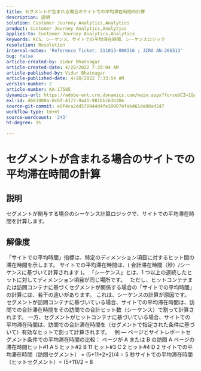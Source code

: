 ```yaml
---
title: セグメントが含まれる場合のサイトでの平均滞在時間の計算
description: 説明
solution: Customer Journey Analytics,Analytics
product: Customer Journey Analytics,Analytics
applies-to: Customer Journey Analytics,Analytics
keywords: KCS、シーケンス、サイトでの平均滞在時間、シーケンスロジック
resolution: Resolution
internal-notes: 'Reference Ticket: 211013-000316 ; JIRA AN-266513'
bug: false
article-created-by: Vidur Bhatnagar
article-created-date: 4/28/2022 7:25:04 AM
article-published-by: Vidur Bhatnagar
article-published-date: 4/28/2022 7:33:54 AM
version-number: 2
article-number: KA-17585
dynamics-url: https://adobe-ent.crm.dynamics.com/main.aspx?forceUCI=1&pagetype=entityrecord&etn=knowledgearticle&id=5e824c51-c4c6-ec11-a7b6-0022480a1d64
exl-id: db83000a-0cbf-4177-9a41-981bbc63b30e
source-git-commit: e8f4ca2dd578944d4fe399074fab461de88ad247
workflow-type: tm+mt
source-wordcount: '243'
ht-degree: 1%

---
```


# セグメントが含まれる場合のサイトでの平均滞在時間の計算

## 説明

セグメントが関与する場合のシーケンス計算ロジックで、サイトでの平均滞在時間を計算します。 

## 解像度


「サイトでの平均時間」指標は、特定のディメンション項目に対するヒット間の滞在時間を示します。 サイトでの平均滞在時間は、( 合計滞在時間（秒）/シーケンスに基づいて計算されます )。 「シーケンス」とは、1 つ以上の連続したヒットに対してディメンション項目が同じ場所です。
 
ただし、ヒットコンテナまたは訪問コンテナに基づくセグメントが関係する場合の「サイトでの平均時間」の計算には、若干の違いがあります。 これは、シーケンスの計算が原因です。
 
セグメントが訪問コンテナに基づいている場合、サイトでの平均滞在時間は、訪問での合計滞在時間をその訪問での合計ヒット数（シーケンス）で割って計算されます。
一方、セグメントがヒットコンテナに基づいている場合、サイトでの平均滞在時間は、訪問での合計滞在時間を（セグメントで指定された条件に基づいて）有効なヒットで割って計算されます。
 
例 — ページとサイトレポートセグメント条件での平均滞在時間の比較： ページが A または B の訪問 A ページの滞在時間ヒット#1 A 5 ヒット#2 B 11 ヒット#3 C 2 ヒット#4 D 2 サイトでの平均滞在時間（訪問セグメント） = (5+11+2+2)/4 = 5 秒サイトでの平均滞在時間（ヒットセグメント）= (5+11)/2 = 8
